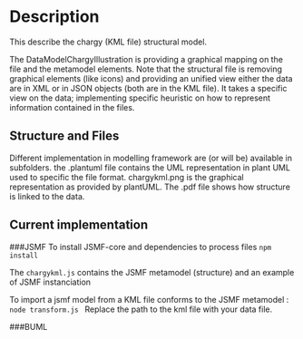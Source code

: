 # Description
This describe the chargy (KML file) structural model.

The DataModelChargyIllustration is providing a graphical mapping on the file and the metamodel elements. Note that the structural file is removing graphical elements (like icons) and providing an unified view either the data are in XML or in JSON objects (both are in the KML file).
It takes a specific view on the data; implementing specific heuristic on how to represent information contained in the files.

## Structure and Files
Different implementation in modelling framework are (or will be) available in subfolders.
the .plantuml file contains the UML representation in plant UML used to specific the file format.
chargykml.png is the graphical representation as provided by plantUML.
The .pdf file shows how structure is linked to the data.

## Current implementation

###JSMF
To install JSMF-core and dependencies to process files
``` npm install ``` 

The ` chargykml.js ` contains the JSMF metamodel (structure) and an example of JSMF instanciation

To import a jsmf model from a KML file conforms to the JSMF metamodel :
```node transform.js ```
Replace the path to the kml file with your data file.

###BUML
